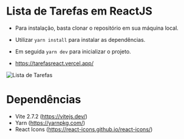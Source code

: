# Lista de Tarefas em ReactJS

- Para instalação, basta clonar o repositório em sua máquina local.

- Utilizar `yarn install` para instalar as dependências.

- Em seguida `yarn dev` para inicializar o projeto.

- https://tarefasreact.vercel.app/

![Lista de Tarefas](https://i.ibb.co/1fZqnZz/lista-Tarefas.png)

# Dependências

- Vite 2.7.2 (https://vitejs.dev/)
- Yarn (https://yarnpkg.com/)
- React Icons (https://react-icons.github.io/react-icons/)
